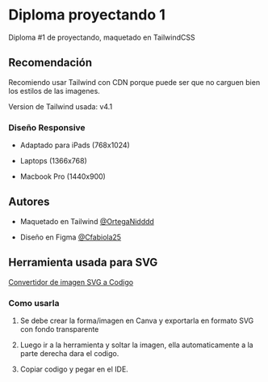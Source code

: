 
# Diploma proyectando 1

Diploma #1 de proyectando, maquetado en TailwindCSS

## Recomendación

Recomiendo usar Tailwind con CDN porque puede ser que no carguen bien los estilos de las imagenes.

Version de Tailwind usada: v4.1

### Diseño Responsive

- Adaptado para iPads (768x1024)

- Laptops (1366x768)

- Macbook Pro (1440x900)

## Autores

- Maquetado en Tailwind [@OrtegaNidddd](https://github.com/OrtegaNidddd)

- Diseño en Figma [@Cfabiola25](https://github.com/Cfabiola25)

## Herramienta usada para SVG

[Convertidor de imagen SVG a Codigo](https://nikitahl.github.io/svg-2-code/)

### Como usarla

1. Se debe crear la forma/imagen en Canva y exportarla en formato SVG con fondo transparente

2. Luego ir a la herramienta y soltar la imagen, ella automaticamente a la parte derecha dara el codigo.

3. Copiar codigo y pegar en el IDE.